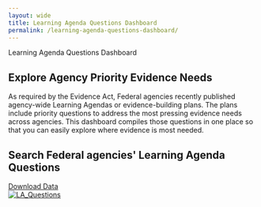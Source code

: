 ```yaml
---
layout: wide
title: Learning Agenda Questions Dashboard
permalink: /learning-agenda-questions-dashboard/
---
```


<div class="usa-layout-docs">
    <section class="usa-graphic-list usa-section sml-margin bg-gradient">
        <div class="grid-container">
            <div class="grid-row grid-gap">
            <div class="tablet:grid-col">
                <div class="text-white font-ui-2xl margin-bottom-0 text-bold"> Learning Agenda Questions Dashboard </div>
            </div>
            </div>
        </div>
    </section>
    <div class="grid-container">
        <div class="grid-row grid-gap">
            <div>
                <h2>Explore Agency Priority Evidence Needs</h2>
                <p>As required by the Evidence Act, Federal agencies recently published agency-wide Learning Agendas or evidence-building plans.  The plans include priority questions to address the most pressing evidence needs across agencies. This dashboard compiles those questions in one place so that you can easily explore where evidence is most needed.</p>
            </div>
        </div>
        <div class="grid-row grid-gap flex-justify flex-align-center">
            <div><h2>Search Federal agencies' Learning Agenda Questions</h2></div>
            <div><a href="#" class="usa-button usa-button--outline border-0">Download Data</a></div>
        </div>
        <div>
            <div class='tableauPlaceholder' id='viz1664888225696' style='position: relative'>
                <noscript><a href='#'><img alt='LA_Questions ' src='https://[public.tableau.com|http://public.tableau.com/]/static/images/Le/LearningAgendaDashboard/LA_Questions/1_rss.png' style='border: none' /></a></noscript>
                <object class='tableauViz'  style='display:none;'><param name='host_url' value='https%3A%2F%2Fpublic.tableau.com%2F' />
                    <param name='embed_code_version' value='3' /> <param name='site_root' value='' />
                    <param name='name' value='LearningAgendaDashboard/LA_Questions' /><param name='tabs' value='no' /><param name='toolbar' value='yes' />
                    <param name='static_image' value='https://[public.tableau.com|http://public.tableau.com/]/static/images/Le/LearningAgendaDashboard/LA_Questions/1.png' /> 
                    <param name='animate_transition' value='yes' />
                    <param name='display_static_image' value='yes' />
                    <param name='display_spinner' value='yes' />
                    <param name='display_overlay' value='yes' />
                    <param name='display_count' value='yes' />
                    <param name='language' value='en-US' />
                </object>
            </div>
            <script type='text/javascript'>                    
                var divElement = document.getElementById('viz1664888225696'); 
                var vizElement = divElement.getElementsByTagName('object')[0];
                if ( divElement.offsetWidth > 800 ) { vizElement.style.width='1260px';vizElement.style.height='2027px';}
                else if ( divElement.offsetWidth > 500 ) { vizElement.style.width='1260px';vizElement.style.height='2027px';}
                else { vizElement.style.width='100%';vizElement.style.height='2127px';}
                var scriptElement = document.createElement('script');
                scriptElement.src = 'https://public.tableau.com/javascripts/api/viz_v1.js';
                vizElement.parentNode.insertBefore(scriptElement, vizElement);
            </script>
        </div>
    </div>  
</div>